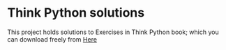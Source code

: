 # Think Python solutions
This project holds solutions to Exercises in Think Python book; which you can download freely from [Here](http://greenteapress.com/wp/think-python-2e/)
